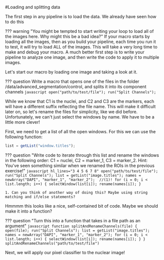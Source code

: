 #Loading and splitting data

The first step in any pipeline is to load the data. We already have seen how to do this

??? warning "You might be tempted to start writing your loop to load all of the images here. Why might this be a bad idea?"
    If your macro starts by loading all the images, then as you build your pipeline, each time you run it to test, it will try to load ALL of the images. This will take a very long time to make and debug your macro. A much better first step is to write your pipeline to analyze one image, and then write the code to apply it to multiple images.


Let's start our macro by loading one image and taking a look at it.


??? question Write a macro that opens one of the files in the folder /data/advanced_segmentation/control, and splits it into its component channels
    ```javascript
    open("path/to/test/file");
    run("Split Channels");
    ```

While we know that C1 is the nuclei, and C2 and C3 are the markers, each will have a different suffix reflecting the file name. This will make it difficult later on, so let's rename the files for simplicity, like we did before. Unfortunately, we can't just select the windows by name. We have to be a little more clever!

First, we need to get a list of all the open windows. For this we can use the following function:
```javascript title="getting a list of open windows"
list = getList("window.titles");
```

??? question "Write code to iterate through this list and rename the windows in the following order: C1 = nuclei, C2 = marker_1, C3 = marker_2. Hint: You've seen something similar when we renamed the ROIs in the previous exercise!"
    ```javascript hl_lines="3 4 5 6 7 8"
    open("path/to/test/file");
    run("Split Channels");
    list = getList("image.titles");
    names = newArray("DAPI", "marker_1", "marker_2");  //(1)!
    for (i = 0; i < list.length; i++) {
        selectWindow(list[i]);
        rename(names[i]);
    }
    ```

    1. Can you think of another way of doing this? Maybe using string matching and if/else statements?


Hmmmm this looks like a nice, self-contained bit of code. Maybe we should make it into a function?

??? question "Turn this into a function that takes in a file path as an argument"
    ```javascript
    function splitAndRenameChannels(file) {
        open(file);
        run("Split Channels");
        list = getList("image.titles");
        names = newArray("DAPI", "marker_1", "marker_2");
        for (i = 0; i < list.length; i++) {
            selectWindow(list[i]);
            rename(names[i]);
    }
    }
    splitAndRenameChannels("path/to/test/file")
    ```

Next, we will apply our pixel classifier to the nuclear image!



